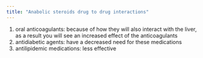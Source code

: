 ```yaml
---
title: "Anabolic steroids drug to drug interactions"
---
```

1) oral anticoagulants: because of how they will also interact with the liver, as a result you will see an increased effect of the anticoagulants 
2) antidiabetic agents: have a decreased need for these medications
3) antilipidemic medications: less effective

